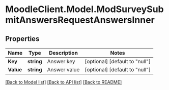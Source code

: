 # MoodleClient.Model.ModSurveySubmitAnswersRequestAnswersInner

## Properties

Name | Type | Description | Notes
------------ | ------------- | ------------- | -------------
**Key** | **string** | Answer key | [optional] [default to "null"]
**Value** | **string** | Answer value | [optional] [default to "null"]

[[Back to Model list]](../README.md#documentation-for-models) [[Back to API list]](../README.md#documentation-for-api-endpoints) [[Back to README]](../README.md)

